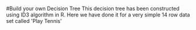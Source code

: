 #Build your own Decision Tree
This decision tree has been constructed using ID3 algorithm in R. Here we have done it for a very simple 14 row data set called 'Play Tennis'
